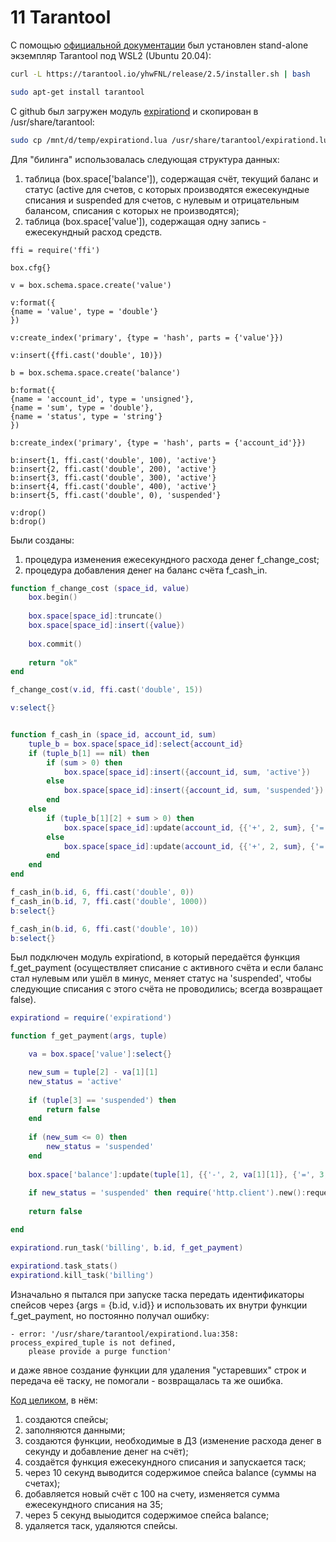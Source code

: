 # 11 Tarantool

С помощью [официальной документации](https://www.tarantool.io/ru/download/os-installation/ubuntu/) был установлен stand-alone экземпляр Tarantool под WSL2 (Ubuntu 20.04):
```bash
curl -L https://tarantool.io/yhwFNL/release/2.5/installer.sh | bash

sudo apt-get install tarantool
```

С github был загружен модуль [expirationd](https://raw.githubusercontent.com/tarantool/expirationd/master/expirationd.lua) и скопирован в /usr/share/tarantool:
```bash
sudo cp /mnt/d/temp/expirationd.lua /usr/share/tarantool/expirationd.lua
```

Для "билинга" использовалась следующая структура данных:
1) таблица (box.space['balance']), содержащая счёт, текущий баланс и статус (active для счетов, с которых производятся ежесекундные списания и suspended для счетов, с нулевым и отрицательным балансом, списания с которых не производятся);
2) таблица (box.space['value']), содержащая одну запись - ежесекундный расход средств.

```
ffi = require('ffi')

box.cfg{}

v = box.schema.space.create('value')

v:format({
{name = 'value', type = 'double'}
})

v:create_index('primary', {type = 'hash', parts = {'value'}})

v:insert({ffi.cast('double', 10)})

b = box.schema.space.create('balance')

b:format({
{name = 'account_id', type = 'unsigned'},
{name = 'sum', type = 'double'},
{name = 'status', type = 'string'}
})

b:create_index('primary', {type = 'hash', parts = {'account_id'}})

b:insert{1, ffi.cast('double', 100), 'active'}
b:insert{2, ffi.cast('double', 200), 'active'}
b:insert{3, ffi.cast('double', 300), 'active'}
b:insert{4, ffi.cast('double', 400), 'active'}
b:insert{5, ffi.cast('double', 0), 'suspended'}

v:drop()
b:drop()
``` 

Были созданы:
1) процедура изменения ежесекундного расхода денег f_change_cost;
2) процедура добавления денег на баланс счёта f_cash_in.
```lua
function f_change_cost (space_id, value)
    box.begin()
    
    box.space[space_id]:truncate()
    box.space[space_id]:insert({value})
    
    box.commit()
    
    return "ok"
end

f_change_cost(v.id, ffi.cast('double', 15))

v:select{}


function f_cash_in (space_id, account_id, sum)    
    tuple_b = box.space[space_id]:select{account_id}
    if (tuple_b[1] == nil) then
        if (sum > 0) then
            box.space[space_id]:insert({account_id, sum, 'active'})
        else
            box.space[space_id]:insert({account_id, sum, 'suspended'})
        end
    else
        if (tuple_b[1][2] + sum > 0) then
            box.space[space_id]:update(account_id, {{'+', 2, sum}, {'=', 3, 'active'}})
        else
            box.space[space_id]:update(account_id, {{'+', 2, sum}, {'=', 3, 'suspended'}})
        end
    end    
end

f_cash_in(b.id, 6, ffi.cast('double', 0))
f_cash_in(b.id, 7, ffi.cast('double', 1000))
b:select{}

f_cash_in(b.id, 6, ffi.cast('double', 10))
b:select{}
```

Был подключен модуль expirationd, в который передаётся функция f_get_payment (осуществляет списание с активного счёта и если баланс стал нулевым или ушёл в минус, меняет статус на 'suspended', чтобы следующие списания с этого счёта не проводились; всегда возвращает false).

```lua
expirationd = require('expirationd')

function f_get_payment(args, tuple)

    va = box.space['value']:select{}

    new_sum = tuple[2] - va[1][1]
    new_status = 'active'
    
    if (tuple[3] == 'suspended') then  
        return false
    end
    
    if (new_sum <= 0) then
        new_status = 'suspended'
    end
    
    box.space['balance']:update(tuple[1], {{'-', 2, va[1][1]}, {'=', 3, new_status}})
    
    if new_status = 'suspended' then require('http.client').new():request('GET', 'http://127.0.0.1', nil, {tuple[1]}) end
    
    return false

end

expirationd.run_task('billing', b.id, f_get_payment)

expirationd.task_stats()
expirationd.kill_task('billing')
```

Изначально я пытался при запуске таска передать идентификаторы спейсов через {args = {b.id, v.id}} и использовать их внутри функции f_get_payment, но постоянно получал ошибку:
```
- error: '/usr/share/tarantool/expirationd.lua:358: process_expired_tuple is not defined,
    please provide a purge function'
```
и даже явное создание функции для удаления "устаревших" строк и передача её таску, не помогали - возвращалась та же ошибка. 

[Код целиком](https://127.0.0.1), в нём:
1. создаются спейсы;
2. заполняются данными;
3. создаются функции, необходимые в ДЗ (изменение расхода денег в секунду и добавление денег на счёт);
4. создаётся функция ежесекундного списания и запускается таск;
5. через 10 секунд выводится содержимое спейса balance (суммы на счетах);
6. добавляется новый счёт с 100 на счету, изменяется сумма ежесекундного списания на 35;
7. через 5 секунд выыодится содержимое спейса balance;
8. удаляется таск, удаляются спейсы.
